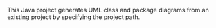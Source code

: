 This Java project generates UML class and package diagrams from an existing project by specifying the project path.
